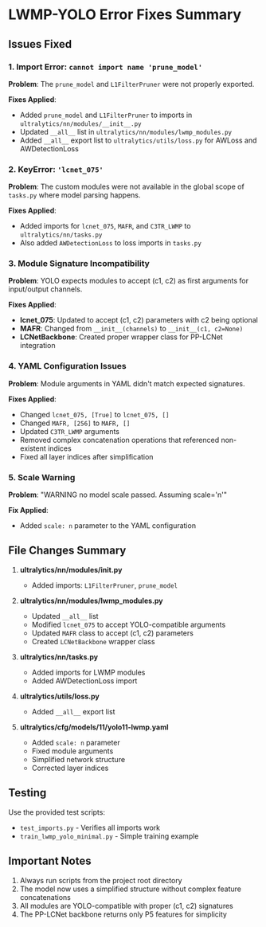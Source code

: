 # LWMP-YOLO Error Fixes Summary

## Issues Fixed

### 1. Import Error: `cannot import name 'prune_model'`

**Problem**: The `prune_model` and `L1FilterPruner` were not properly exported.

**Fixes Applied**:
- Added `prune_model` and `L1FilterPruner` to imports in `ultralytics/nn/modules/__init__.py`
- Updated `__all__` list in `ultralytics/nn/modules/lwmp_modules.py`
- Added `__all__` export list to `ultralytics/utils/loss.py` for AWLoss and AWDetectionLoss

### 2. KeyError: `'lcnet_075'`

**Problem**: The custom modules were not available in the global scope of `tasks.py` where model parsing happens.

**Fixes Applied**:
- Added imports for `lcnet_075`, `MAFR`, and `C3TR_LWMP` to `ultralytics/nn/tasks.py`
- Also added `AWDetectionLoss` to loss imports in `tasks.py`

### 3. Module Signature Incompatibility

**Problem**: YOLO expects modules to accept (c1, c2) as first arguments for input/output channels.

**Fixes Applied**:
- **lcnet_075**: Updated to accept (c1, c2) parameters with c2 being optional
- **MAFR**: Changed from `__init__(channels)` to `__init__(c1, c2=None)`
- **LCNetBackbone**: Created proper wrapper class for PP-LCNet integration

### 4. YAML Configuration Issues

**Problem**: Module arguments in YAML didn't match expected signatures.

**Fixes Applied**:
- Changed `lcnet_075, [True]` to `lcnet_075, []`
- Changed `MAFR, [256]` to `MAFR, []`
- Updated `C3TR_LWMP` arguments
- Removed complex concatenation operations that referenced non-existent indices
- Fixed all layer indices after simplification

### 5. Scale Warning

**Problem**: "WARNING no model scale passed. Assuming scale='n'"

**Fix Applied**:
- Added `scale: n` parameter to the YAML configuration

## File Changes Summary

1. **ultralytics/nn/modules/__init__.py**
   - Added imports: `L1FilterPruner`, `prune_model`

2. **ultralytics/nn/modules/lwmp_modules.py**
   - Updated `__all__` list
   - Modified `lcnet_075` to accept YOLO-compatible arguments
   - Updated `MAFR` class to accept (c1, c2) parameters
   - Created `LCNetBackbone` wrapper class

3. **ultralytics/nn/tasks.py**
   - Added imports for LWMP modules
   - Added AWDetectionLoss import

4. **ultralytics/utils/loss.py**
   - Added `__all__` export list

5. **ultralytics/cfg/models/11/yolo11-lwmp.yaml**
   - Added `scale: n` parameter
   - Fixed module arguments
   - Simplified network structure
   - Corrected layer indices

## Testing

Use the provided test scripts:
- `test_imports.py` - Verifies all imports work
- `train_lwmp_yolo_minimal.py` - Simple training example

## Important Notes

1. Always run scripts from the project root directory
2. The model now uses a simplified structure without complex feature concatenations
3. All modules are YOLO-compatible with proper (c1, c2) signatures
4. The PP-LCNet backbone returns only P5 features for simplicity